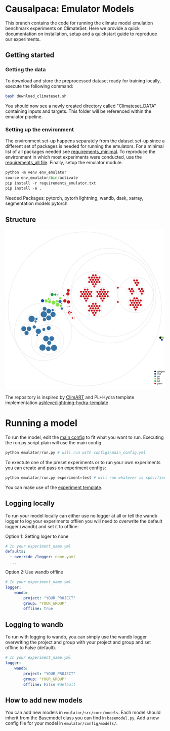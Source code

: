 # Causalpaca: Emulator Models

This branch contains the code for running the climate model emulation benchmark experiments on ClimateSet. 
Here we provide a quick documentation on installation, setup and a quickstart guide to reproduce our experiments.

## Getting started
### Getting the data
To download and store the preprocessed dataset ready for training locally, execute the following command:

```bash
bash download_climateset.sh
```

You should now see a newly created directory called "Climateset_DATA" containing inputs and targets. This folder will be referenced within the emulator pipeline.

### Setting up the environment
The environment set-up happens separately from the dataset set-up since a different set of packages is needed for running the emulators. 
For a minimal list of all packages needed see [requirements_minimal](minimal_requirements.txt).
To reproduce the environment in which most experiments were conducted, use the [requirements_all file](requirements_all.txt). 
Finally, setup the emulator module.

```python
python -m venv env_emulator
source env_emulator/bin/activate
pip install -r requirements_emulator.txt
pip install -e .
```

Needed Packages:
pytorch, pytorh lightning, wandb, dask, xarray, segmentation models pytorch


## Structure
![Visualization of the codebase](./diagram.svg)


The repository is inspired by [ClimART](https://github.com/RolnickLab/climart/tree/main) and PL+Hydra template implementation [ashleve/lightning-hydra-template](https://github.com/ashleve/lightning-hydra-template)


# Running a model
To run the model, edit the [main config](emulator/configs/main_config.yaml) to fit what you want to run. 
Executing the run.py script plain will use the main config. 

```python
python emulator/run.py # will run with configs/main_config.yml
```
To exectute one of the preset experiments or to run your own experiments you can create and pass on experiment configs:

```python
python emulator/run.py experiment=test # will run whatever is specified by the configs/experiment/test.yml file
```

You can make use of the [experiment template](emulator/configs/experiment/templatte.yaml).

## Logging locally
To run your model locally can either use no logger at all or tell the wandb logger to log your experiments offlien you will need to overwrite the default logger (wandb) and set it to offline:

Option 1: Setting loger to none
``` yaml
# In your experiment_name.yml
defaults:
  - override /logger: none.yaml
  ...
 ```
Option 2: Use wandb offline
``` yaml
# In your experiment_name.yml
logger:
    wandb:
        project: "YOUR_PROJECT"
        group: "YOUR_GROUP"
        offline: True
 ```

## Logging to wandb

To run with logging to wandb, you can simply use the wandb logger overwriting the project and group with your project and group and set offline to False (default).

``` yaml
# In your experiment_name.yml
logger:
    wandb:
        project: "YOUR_PROJECT"
        group: "YOUR_GROUP"
        offline: False #default
 ```
## How to add new models
You can add new models in `emulator/src/core/models`. Each model should inherit from the Basemodel class you can find in `basemodel.py`. Add a new config file for your model in `emulator/config/models/`.
